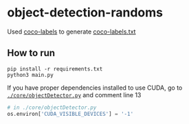 # object-detection-randoms

Used [coco-labels](https://github.com/amikelive/coco-labels) to generate [coco-labels.txt](coco_labels.txt)

## How to run
```
pip install -r requirements.txt
python3 main.py
```

If you have proper dependencies installed to use CUDA, go to [`./core/objectDetector.py`](core/objectDetector.py) and comment line 13

```python
# in ./core/objectDetector.py
os.environ['CUDA_VISIBLE_DEVICES'] = '-1'
```

